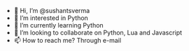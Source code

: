 - 👋 Hi, I’m @sushantsverma
- 👀 I’m interested in Python
- 🌱 I’m currently learning Python
- 💞️ I’m looking to collaborate on Python, Lua and Javascript
- 📫 How to reach me? Through e-mail

<!---
sushantsverma/sushantsverma is a ✨ special ✨ repository because its `README.md` (this file) appears on your GitHub profile.
You can click the Preview link to take a look at your changes.
--->
